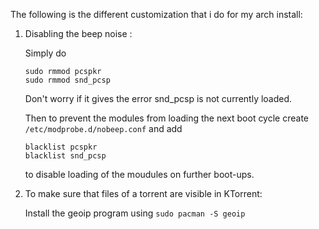 The following is the different customization that i do for my arch install:
1. Disabling the beep noise :
	
	Simply do 
	```
	sudo rmmod pcspkr
	sudo rmmod snd_pcsp
	```
	Don't worry if it gives the error snd_pcsp is not currently loaded.

	Then to prevent the modules from loading the next boot cycle create ```
	/etc/modprobe.d/nobeep.conf``` and add
	```
	blacklist pcspkr
	blacklist snd_pcsp
	```
 	to disable loading of the moudules on further boot-ups.




2. To make sure that files of a torrent are visible in KTorrent:
	
	Install the geoip program using ```sudo pacman -S geoip```
